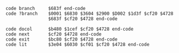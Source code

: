     code branch     $683f end-code
    code ?branch    $0001 $6830 $3604 $2900 $D002 $1d3f $cf20 $4728
                    $683f $cf20 $4728 end-code

    code docol      $b480 $1cef $cf20 $4728 end-code
    code next       $cf20 $4728 end-code
    code exit       $bc80 $cf20 $4728 end-code
    code lit        $3e04 $6030 $cf01 $cf20 $4728 end-code
